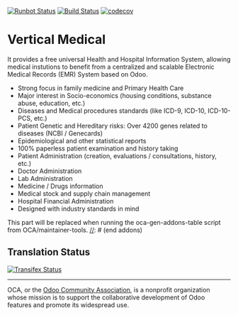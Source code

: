 [![Runbot Status](https://runbot.laslabs.io/runbot/badge/flat/41/10.0.svg)](https://runbot.laslabs.io/runbot/repo/git-github-com-laslabs-vertical-medical-git-41)
[![Build Status](https://travis-ci.org/laslabs/vertical-medical.svg?branch=release%2F10.0)](https://travis-ci.org/laslabs/vertical-medical)
[![codecov](https://codecov.io/gh/laslabs/vertical-medical/branch/release%2F10.0/graph/badge.svg)](https://codecov.io/gh/laslabs/vertical-medical)

# Vertical Medical

It provides a free universal Health and Hospital Information System, allowing
medical instutions to benefit from a centralized and scalable Electronic Medical
Records (EMR) System based on Odoo.

- Strong focus in family medicine and Primary Health Care
- Major interest in Socio-economics (housing conditions, substance abuse,
  education, etc.)
- Diseases and Medical procedures standards (like ICD-9, ICD-10, ICD-10-PCS,
  etc.)
- Patient Genetic and Hereditary risks: Over 4200 genes related to
  diseases (NCBI / Genecards)
- Epidemiological and other statistical reports
- 100% paperless patient examination and history taking
- Patient Administration
  (creation, evaluations / consultations, history, etc.)
- Doctor Administration
- Lab Administration
- Medicine / Drugs information
- Medical stock and supply chain management
- Hospital Financial Administration
- Designed with industry standards in mind

[//]: # (addons)
This part will be replaced when running the oca-gen-addons-table script from OCA/maintainer-tools.
[//]: # (end addons)

Translation Status
------------------
[![Transifex Status](https://www.transifex.com/projects/p/OCA-vertical-medical-10.0/chart/image_png)](https://www.transifex.com/projects/p/OCA-vertical-medical-10.0)

----

OCA, or the [Odoo Community Association](http://odoo-community.org/), is a nonprofit organization whose
mission is to support the collaborative development of Odoo features and
promote its widespread use.
